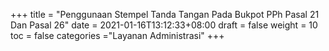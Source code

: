 +++
title = "Penggunaan Stempel Tanda Tangan Pada Bukpot PPh Pasal 21 Dan Pasal 26"
date = 2021-01-16T13:12:33+08:00
draft = false
weight = 10
toc = false
categories ="Layanan Administrasi"
+++